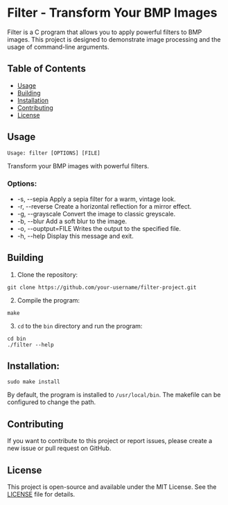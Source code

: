 # Filter - Transform Your BMP Images

Filter is a C program that allows you to apply powerful filters to BMP images. This project is designed to demonstrate image processing and the usage of command-line arguments.

## Table of Contents

- [Usage](#usage)
- [Building](#building)
- [Installation](#installation)
- [Contributing](#contributing)
- [License](#license)

## Usage

```shell
Usage: filter [OPTIONS] [FILE]
```
Transform your BMP images with powerful filters.

### Options:
*  -s, --sepia          Apply a sepia filter for a warm, vintage look.
*  -r, --reverse        Create a horizontal reflection for a mirror effect.
*  -g, --grayscale      Convert the image to classic greyscale.
*  -b, --blur           Add a soft blur to the image.
*  -o, --ouptput=FILE   Writes the output to the specified file.
*  -h, --help           Display this message and exit.

## Building 

1. Clone the repository:

```shell
git clone https://github.com/your-username/filter-project.git
```
2. Compile the program:
```shell
make
```
3. `cd` to the `bin` directory and run the program:
```shell
cd bin
./filter --help
```
## Installation:

```shell
sudo make install
```
By default, the program is installed to `/usr/local/bin`. The makefile can be
configured to change the path.

## Contributing

If you want to contribute to this project or report issues, please create a new issue or pull request on GitHub.

## License

This project is open-source and available under the MIT License. See the [LICENSE](LICENSE) file for details.

